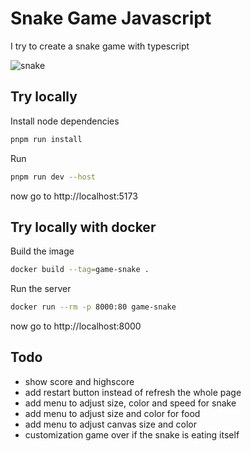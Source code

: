 # Snake Game Javascript

I try to create a snake game with typescript

![snake](https://github.com/SiapaLupa/snake-game-js/assets/110075636/f6307ab6-36c1-40c8-b43e-d5e7e91390c0)

## Try locally

Install node dependencies

```bash
pnpm run install
```

Run

```bash
pnpm run dev --host
```

now go to http://localhost:5173

## Try locally with docker

Build the image

```bash
docker build --tag=game-snake .
```

Run the server

```bash
docker run --rm -p 8000:80 game-snake
```

now go to http://localhost:8000

## Todo
- show score and highscore
- add restart button instead of refresh the whole page
- add menu to adjust size, color and speed for snake
- add menu to adjust size and color for food
- add menu to adjust canvas size and color
- customization game over if the snake is eating itself

